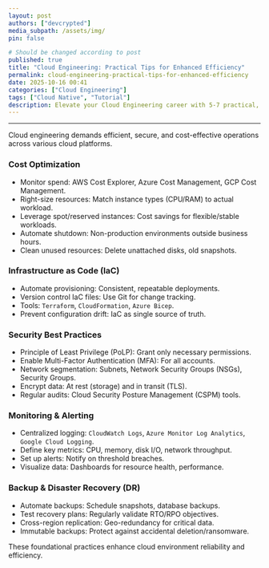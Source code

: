 ```yaml
---
layout: post
authors: ["devcrypted"]
media_subpath: /assets/img/
pin: false

# Should be changed according to post
published: true
title: "Cloud Engineering: Practical Tips for Enhanced Efficiency"
permalink: cloud-engineering-practical-tips-for-enhanced-efficiency
date: 2025-10-16 00:41 
categories: ["Cloud Engineering"]
tags: ["Cloud Native", "Tutorial"]
description: Elevate your Cloud Engineering career with 5-7 practical, actionable tips for success.
---
```


<!-- This blog post was automatically generated using AI -->

---

Cloud engineering demands efficient, secure, and cost-effective operations across various cloud platforms.

### Cost Optimization
-   Monitor spend: AWS Cost Explorer, Azure Cost Management, GCP Cost Management.
-   Right-size resources: Match instance types (CPU/RAM) to actual workload.
-   Leverage spot/reserved instances: Cost savings for flexible/stable workloads.
-   Automate shutdown: Non-production environments outside business hours.
-   Clean unused resources: Delete unattached disks, old snapshots.

### Infrastructure as Code (IaC)
-   Automate provisioning: Consistent, repeatable deployments.
-   Version control IaC files: Use Git for change tracking.
-   Tools: `Terraform`, `CloudFormation`, `Azure Bicep`.
-   Prevent configuration drift: IaC as single source of truth.

### Security Best Practices
-   Principle of Least Privilege (PoLP): Grant only necessary permissions.
-   Enable Multi-Factor Authentication (MFA): For all accounts.
-   Network segmentation: Subnets, Network Security Groups (NSGs), Security Groups.
-   Encrypt data: At rest (storage) and in transit (TLS).
-   Regular audits: Cloud Security Posture Management (CSPM) tools.

### Monitoring & Alerting
-   Centralized logging: `CloudWatch Logs`, `Azure Monitor Log Analytics`, `Google Cloud Logging`.
-   Define key metrics: CPU, memory, disk I/O, network throughput.
-   Set up alerts: Notify on threshold breaches.
-   Visualize data: Dashboards for resource health, performance.

### Backup & Disaster Recovery (DR)
-   Automate backups: Schedule snapshots, database backups.
-   Test recovery plans: Regularly validate RTO/RPO objectives.
-   Cross-region replication: Geo-redundancy for critical data.
-   Immutable backups: Protect against accidental deletion/ransomware.

These foundational practices enhance cloud environment reliability and efficiency.
